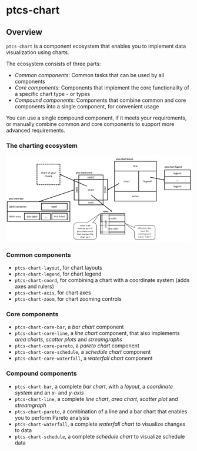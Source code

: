 # ptcs-chart

## Overview

`ptcs-chart` is a component ecosystem that enables you to implement data visualization using charts.

The ecosystem consists of three parts:

- _Common components_: Common tasks that can be used by all components
- _Core components_: Components that implement the core functionality of a specific chart type - or types
- _Compound components_: Components that combine common and core components into a single component, for convenient usage

You can use a single compound component, if it meets your requirements, or manually combine common and core components to support more advanced requirements.

### The charting ecosystem

<img src="img/chart.png" fill>

### Common components

- `ptcs-chart-layout`, for chart layouts
- `ptcs-chart-legend`, for chart legend
- `ptcs-chart-coord`, for combining a chart with a coordinate system (adds axes and rulers)
- `ptcs-chart-axis`, for chart axes
- `ptcs-chart-zoom`, for chart zooming controls

### Core components
- `ptcs-chart-core-bar`, a _bar chart_ component
- `ptcs-chart-core-line`, a _line chart_ component, that also implements _area charts_, _scatter plots_ and _streamgraphs_
- `ptcs-chart-core-pareto`, a _pareto chart_ component
- `ptcs-chart-core-schedule`, a _schedule chart_ component
- `ptcs-chart-core-waterfall`, a _waterfall chart_ component

### Compound components
- `ptcs-chart-bar`, a complete _bar chart_, with a _layout_, a _coordinate system_ and an _x-_ and _y-axis_
- `ptcs-chart-line`, a complete _line chart_, _area chart_, _scatter plot_ and _streamgraph_
- `ptcs-chart-pareto`, a combination of a line and a bar chart that enables you to perform Pareto analysis
- `ptcs-chart-waterfall`, a complete _waterfall chart_ to visualize changes to data
- `ptcs-chart-schedule`, a complete _schedule chart_ to visualize schedule data